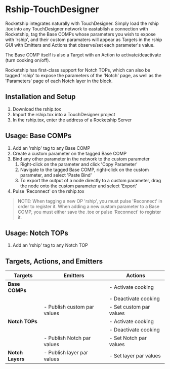 # Rship-TouchDesigner

Rocketship integrates naturally with TouchDesigner. Simply load the rship .tox into any TouchDesigner network to eastablish a connection with Rocketship, tag the Base COMPs whose parameters you wish to expose with 'rship', and their custom paramaters will appear as Targets in the rship GUI with Emitters and Actions that observe/set each parameter's value. 

The Base COMP itself is also a Target with an Action to activate/deactivate (turn cooking on/off).

Rocketship has first-class support for Notch TOPs, which can also be tagged 'rship' to expose the parameters of the 'Notch' page, as well as the 'Parameters' page of each Notch layer in the block.

## Installation and Setup

1. Download the rship.tox
2. Import the rship.tox into a TouchDesigner project
3. In the rship.tox, enter the address of a Rocketship Server

## Usage: Base COMPs

1. Add an 'rship' tag to any Base COMP
2. Create a custom parameter on the tagged Base COMP
3. Bind any other parameter in the network to the custom parameter 
	1. Right-click on the parameter and click 'Copy Parameter'
    2. Navigate to the tagged Base COMP, right-click on the custom parameter, and select 'Paste Bind'
    3. To export the output of a node directly to a custom parameter, drag the node onto the custom parameter and select 'Export'
4. Pulse 'Reconnect' on the rship.tox

> NOTE: When tagging a new OP 'rship', you must pulse 'Reconnect' in order to register it. 
> When adding a new custom parameter to a Base COMP, you must either save the .toe or pulse 'Reconnect' to register it.

## Usage: Notch TOPs

1. Add an 'rship' tag to any Notch TOP

## Targets, Actions, and Emitters

| Targets            | Emitters                         | Actions                |
|--------------------|----------------------------------|------------------------|
| **Base COMPs**     |                                  | - Activate cooking     |
|                    |                                  | - Deactivate cooking   |
|                    | - Publish custom par values      | - Set custom par values|
| **Notch TOPs**     |                                  | - Activate cooking     |
|                    |                                  | - Deactivate cooking   |
|					 | - Publish Notch par values       | - Set Notch par values |
| **Notch Layers**   | - Publish layer par values       | - Set layer par values |
